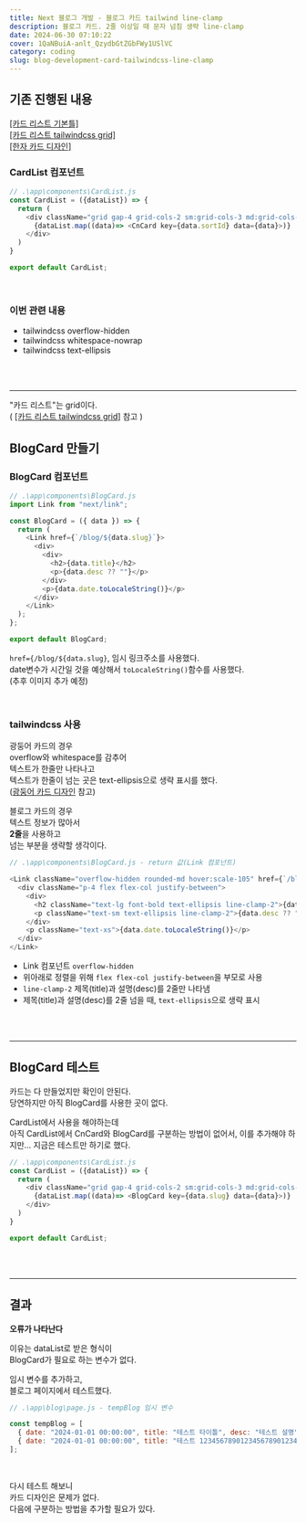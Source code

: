 ```yaml
---
title: Next 블로그 개발 - 블로그 카드 tailwind line-clamp
description: 블로그 카드. 2줄 이상일 때 문자 넘침 생략 line-clamp
date: 2024-06-30 07:10:22
cover: 1QaNBuiA-anlt_QzydbGtZGbFWy1USlVC
category: coding
slug: blog-development-card-tailwindcss-line-clamp
---
```


## 기존 진행된 내용

[[카드 리스트 기본틀]](/blog/blog-development-card-list-template)  
[[카드 리스트 tailwindcss grid]](/blog/blog-development-card-list-tailwindcss-grid)  
[[한자 카드 디자인]](/blog/blog-development-card-tailwindcss-overflow-and-whitespace)

### CardList 컴포넌트

```js
// .\app\components\CardList.js
const CardList = ({dataList}) => {
  return (
    <div className="grid gap-4 grid-cols-2 sm:grid-cols-3 md:grid-cols-4">
      {dataList.map((data)=> <CnCard key={data.sortId} data={data}>)}
    </div>
  )
}

export default CardList;
```

<br/>

### 이번 관련 내용

- tailwindcss overflow-hidden
- tailwindcss whitespace-nowrap
- tailwindcss text-ellipsis

<br/><br/><hr/>

"카드 리스트"는 grid이다.  
( [[카드 리스트 tailwindcss grid]](/blog/blog-development-card-list-tailwindcss-grid) 참고 )

## BlogCard 만들기

### BlogCard 컴포넌트

```js
// .\app\components\BlogCard.js
import Link from "next/link";

const BlogCard = ({ data }) => {
  return (
    <Link href={`/blog/${data.slug}`}>
      <div>
        <div>
          <h2>{data.title}</h2>
          <p>{data.desc ?? ""}</p>
        </div>
        <p>{data.date.toLocaleString()}</p>
      </div>
    </Link>
  );
};

export default BlogCard;
```

`href={/blog/${data.slug}`, 임시 링크주소를 사용했다.  
date변수가 시간일 것을 예상해서 `toLocaleString()`함수를 사용했다.  
(추후 이미지 추가 예정)

<br/>

### tailwindcss 사용

광둥어 카드의 경우  
overflow와 whitespace를 감추어  
텍스트가 한줄만 나타나고  
텍스트가 한줄이 넘는 곳은 text-ellipsis으로 생략 표시를 했다.  
([광둥어 카드 디자인](/blog/blog-development-card-tailwindcss-overflow-and-whitespace) 참고)

블로그 카드의 경우  
텍스트 정보가 많아서  
**2줄**을 사용하고  
넘는 부분을 생략할 생각이다.

```js
// .\app\components\BlogCard.js - return 값(Link 컴포넌트)

<Link className="overflow-hidden rounded-md hover:scale-105" href={`/blog/${data.slug}`}>
  <div className="p-4 flex flex-col justify-between">
    <div>
      <h2 className="text-lg font-bold text-ellipsis line-clamp-2">{data.title}</h2>
      <p className="text-sm text-ellipsis line-clamp-2">{data.desc ?? ""}</p>
    </div>
    <p className="text-xs">{data.date.toLocaleString()}</p>
  </div>
</Link>
```

- Link 컴포넌트 `overflow-hidden`
- 위아래로 정렬을 위해 `flex flex-col justify-between`을 부모로 사용
- `line-clamp-2` 제목(title)과 설명(desc)를 2줄만 나타냄
- 제목(title)과 설명(desc)를 2줄 넘을 때, `text-ellipsis`으로 생략 표시

<br/><br/><hr/>

## BlogCard 테스트

카드는 다 만들었지만 확인이 안된다.  
당연하지만 아직 BlogCard를 사용한 곳이 없다.

CardList에서 사용을 해야하는데  
아직 CardList에서 CnCard와 BlogCard를 구분하는 방법이 없어서, 이를 추가해야 하지만... 지금은 테스트만 하기로 했다.

```js
// .\app\components\CardList.js
const CardList = ({dataList}) => {
  return (
    <div className="grid gap-4 grid-cols-2 sm:grid-cols-3 md:grid-cols-4">
      {dataList.map((data)=> <BlogCard key={data.slug} data={data}>)}
    </div>
  )
}

export default CardList;
```

<br/><br/><hr/>

## 결과

**오류가 나타난다**

이유는 dataList로 받은 형식이  
BlogCard가 필요로 하는 변수가 없다.

임시 변수를 추가하고,  
블로그 페이지에서 테스트했다.

```js
// .\app\blog\page.js - tempBlog 임시 변수

const tempBlog = [
  { date: "2024-01-01 00:00:00", title: "테스트 타이틀", desc: "테스트 설명", slug: "blogTest1" },
  { date: "2024-01-01 00:00:00", title: "테스트 123456789012345678901234567890", desc: "테스트 설명 123456789012345678901234567890", slug: "blogTest2" },
];
```

<br/>

다시 테스트 해보니  
카드 디자인은 문제가 없다.  
다음에 구분하는 방법을 추가할 필요가 있다.
